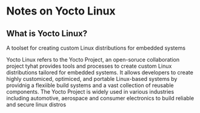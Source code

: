 
# Notes on Yocto Linux 

## What is Yocto Linux? 

 A toolset for creating custom Linux distributions for embedded systems

 Yocto Linux refers to the Yocto Project, an open-soruce collaboration project tyhat provides tools
 and processes to create custom Linux distributions tailored for embedded systems. It allows developers
 to create highly customiced, optimiced, and portable Linux-based systems by providnig a flexiible build
 systems and a vast collection of reusable components. The Yocto Project is widely used in various
 industries including automotive, aerospace and consumer electronics to build reliable and secure 
 linux distros
 

